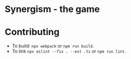 # Synergism - the game

# Contributing
- To build: `npx webpack` or `npm run build`.
- To link `npx eslint --fix . --ext .ts` or `npm run lint`.